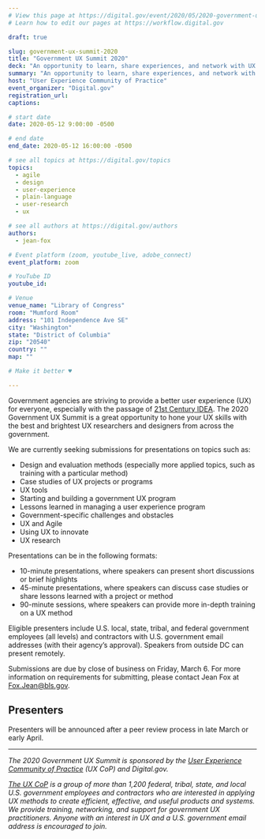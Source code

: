 ```yaml
---
# View this page at https://digital.gov/event/2020/05/2020-government-ux-summit
# Learn how to edit our pages at https://workflow.digital.gov

draft: true

slug: government-ux-summit-2020
title: "Government UX Summit 2020"
deck: "An opportunity to learn, share experiences, and network with UX practitioners from across government."
summary: "An opportunity to learn, share experiences, and network with UX practitioners from across government."
host: "User Experience Community of Practice"
event_organizer: "Digital.gov"
registration_url:
captions:

# start date
date: 2020-05-12 9:00:00 -0500

# end date
end_date: 2020-05-12 16:00:00 -0500

# see all topics at https://digital.gov/topics
topics:
  - agile
  - design
  - user-experience
  - plain-language
  - user-research
  - ux

# see all authors at https://digital.gov/authors
authors:
  - jean-fox

# Event platform (zoom, youtube_live, adobe_connect)
event_platform: zoom

# YouTube ID
youtube_id:

# Venue
venue_name: "Library of Congress"
room: "Mumford Room"
address: "101 Independence Ave SE"
city: "Washington"
state: "District of Columbia"
zip: "20540"
country: ""
map: ""

# Make it better ♥

---
```


Government agencies are striving to provide a better user experience (UX) for everyone, especially with the passage of [21st Century IDEA](https://digital.gov/topics/21st-century-idea/). The 2020 Government UX Summit is a great opportunity to hone your UX skills with the best and brightest UX researchers and designers from across the government.

We are currently seeking submissions for presentations on topics such as:

 - Design and evaluation methods (especially more applied topics, such as training with a particular method)
 - Case studies of UX projects or programs
 - UX tools
 - Starting and building a government UX program
 - Lessons learned in managing a user experience program
 - Government-specific challenges and obstacles
 - UX and Agile
 - Using UX to innovate
 - UX research

Presentations can be in the following formats:

 - 10-minute presentations, where speakers can present short discussions or brief highlights
 - 45-minute presentations, where speakers can discuss case studies or share lessons learned with a project or method
 - 90-minute sessions, where speakers can provide more in-depth training on a UX method

Eligible presenters include U.S. local, state, tribal, and federal government employees (all levels) and contractors with U.S. government email addresses (with their agency’s approval). Speakers from outside DC can present remotely.

Submissions are due by close of business on Friday, March 6. For more information on requirements for submitting, please contact Jean Fox at [Fox.Jean@bls.gov](mailto:Fox.Jean@bls.gov).

## **Presenters**

Presenters will be announced after a peer review process in late March or early April.

---

*The 2020 Government UX Summit is sponsored by the [User Experience Community of Practice](https://digital.gov/communities/user-experience/) (UX CoP) and Digital.gov.*

*[The UX CoP](https://digital.gov/communities/user-experience/) is a group of more than 1,200 federal, tribal, state, and local U.S. government employees and contractors who are interested in applying UX methods to create efficient, effective, and useful products and systems. We provide training, networking, and support for government UX practitioners. Anyone with an interest in UX and a U.S. government email address is encouraged to join.*
